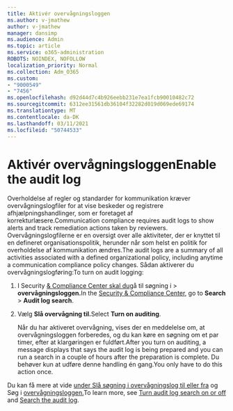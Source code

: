 ```yaml
---
title: Aktivér overvågningsloggen
ms.author: v-jmathew
author: v-jmathew
manager: dansimp
ms.audience: Admin
ms.topic: article
ms.service: o365-administration
ROBOTS: NOINDEX, NOFOLLOW
localization_priority: Normal
ms.collection: Adm_O365
ms.custom:
- "9000549"
- "7456"
ms.openlocfilehash: d92d44d7c4b926eebb231e7ea1fcb90010482c72
ms.sourcegitcommit: 6312ee31561db36104f32282d019d069ede69174
ms.translationtype: MT
ms.contentlocale: da-DK
ms.lasthandoff: 03/11/2021
ms.locfileid: "50744533"
---
```

# <a name="enable-the-audit-log"></a><span data-ttu-id="7140a-102">Aktivér overvågningsloggen</span><span class="sxs-lookup"><span data-stu-id="7140a-102">Enable the audit log</span></span>

<span data-ttu-id="7140a-103">Overholdelse af regler og standarder for kommunikation kræver overvågningslogfiler for at vise beskeder og registrere afhjælpningshandlinger, som er foretaget af korrekturlæsere.</span><span class="sxs-lookup"><span data-stu-id="7140a-103">Communication compliance requires audit logs to show alerts and track remediation actions taken by reviewers.</span></span> <span data-ttu-id="7140a-104">Overvågningslogfilerne er en oversigt over alle aktiviteter, der er knyttet til en defineret organisationspolitik, herunder når som helst en politik for overholdelse af kommunikation ændres.</span><span class="sxs-lookup"><span data-stu-id="7140a-104">The audit logs are a summary of all activities associated with a defined organizational policy, including anytime a communication compliance policy changes.</span></span> <span data-ttu-id="7140a-105">Sådan aktiverer du overvågningslogføring:</span><span class="sxs-lookup"><span data-stu-id="7140a-105">To turn on audit logging:</span></span>

1. <span data-ttu-id="7140a-106">I Security [& Compliance Center skal du](https://go.microsoft.com/fwlink/?linkid=2101341)gå til søgning i   >  **overvågningsloggen.**</span><span class="sxs-lookup"><span data-stu-id="7140a-106">In the [Security & Compliance Center](https://go.microsoft.com/fwlink/?linkid=2101341), go to **Search** > **Audit log search**.</span></span>
2. <span data-ttu-id="7140a-107">Vælg **Slå overvågning til.**</span><span class="sxs-lookup"><span data-stu-id="7140a-107">Select **Turn on auditing**.</span></span>

    <span data-ttu-id="7140a-108">Når du har aktiveret overvågning, vises der en meddelelse om, at overvågningsloggen forberedes, og du kan køre en søgning om et par timer, efter at klargøringen er fuldført.</span><span class="sxs-lookup"><span data-stu-id="7140a-108">After you turn on auditing, a message displays that says the audit log is being prepared and you can run a search in a couple of hours after the preparation is complete.</span></span> <span data-ttu-id="7140a-109">Du behøver kun at udføre denne handling én gang.</span><span class="sxs-lookup"><span data-stu-id="7140a-109">You only have to do this action once.</span></span>

<span data-ttu-id="7140a-110">Du kan få mere at vide [under Slå søgning i overvågningslog til eller fra](https://go.microsoft.com/fwlink/?linkid=2129077) og Søg i [overvågningsloggen.](https://go.microsoft.com/fwlink/?linkid=2123729)</span><span class="sxs-lookup"><span data-stu-id="7140a-110">To learn more, see [Turn audit log search on or off](https://go.microsoft.com/fwlink/?linkid=2129077) and [Search the audit log](https://go.microsoft.com/fwlink/?linkid=2123729).</span></span>
